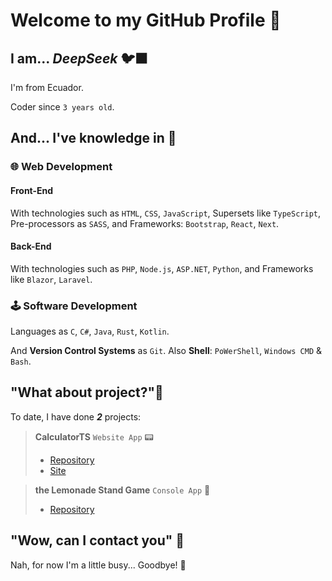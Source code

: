 # Welcome to my GitHub Profile 👋

## I am... *DeepSeek* 🐦‍⬛

I'm from Ecuador.

Coder since `3 years old`.

## And... I've knowledge in 🪽

### 🌐 Web Development

#### Front-End
With technologies such as `HTML`, `CSS`, `JavaScript`,
Supersets like `TypeScript`,
Pre-processors as `SASS`,
and Frameworks: `Bootstrap`, `React`, `Next`.

#### Back-End
With technologies such as `PHP`, `Node.js`, `ASP.NET`, `Python`,
and Frameworks like `Blazor`, `Laravel`.

### 🕹️ Software Development
Languages as `C`, `C#`, `Java`, `Rust`, `Kotlin`.

And **Version Control Systems** as `Git`.
Also **Shell**: `PoWerShell`, `Windows CMD` & `Bash`.

## "What about project?"📂

To date, I have done ***2*** projects:

> **CalculatorTS** `Website App` 📟
> - [Repository](https:/github.com/deep-seek/CalculatorTS)
> - [Site](https://deep-seek.github.io/CalculatorTS)

> **the Lemonade Stand Game** `Console App` 🍹
> - [Repository](https://github.com/deep-seek/Lemonade-Stand-Game)

## "Wow, can I contact you" 📧

Nah, for now I'm a little busy... Goodbye! 👋

